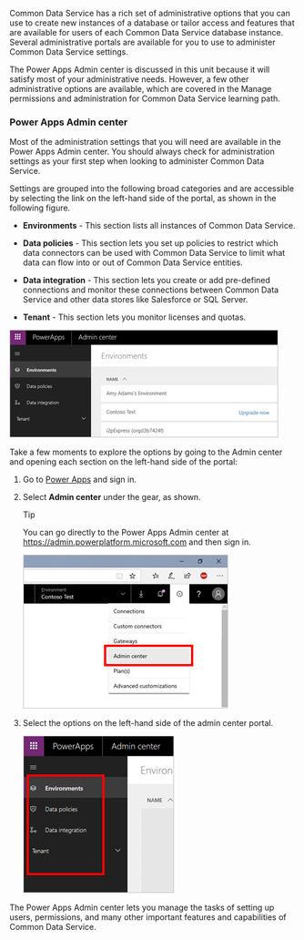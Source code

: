 Common Data Service has a rich set of administrative options that you can use
to create new instances of a database or tailor access and features
that are available for users of each Common Data Service database instance.
Several administrative portals are available for you to use to
administer Common Data Service settings. 

The Power Apps Admin center is discussed in this unit because it will satisfy most of 
your administrative needs. However, a few other administrative options are available, 
which are covered in the Manage permissions and administration for Common Data Service 
learning path. 

### Power Apps Admin center

Most of the administration settings that you will need are available in the
Power Apps Admin center. You should always check for administration
settings as your first step when looking to administer Common Data
Service.

Settings are grouped into the following broad categories and are accessible
by selecting the link on the left-hand side of the portal, as shown
in the following figure.

-   **Environments** - This section lists all instances of Common
    Data Service.

-   **Data policies** - This section lets you set up policies to restrict
    which data connectors can be used with Common Data Service to limit
    what data can flow into or out of Common Data Service entities.

-   **Data integration** - This section lets you create or add pre-defined
    connections and monitor these connections between Common Data
    Service and other data stores like Salesforce or SQL Server.

-   **Tenant** - This section lets you monitor licenses and quotas.

![Environment Listing](../media/list-environments.png)

Take a few moments to explore the options by going to the Admin center
and opening each section on the left-hand side of the portal:

1.  Go to [Power Apps](https://www.powerapps.com) and sign in.

2.  Select **Admin center** under the gear, as shown.

    > [!TIP]
    > You can go directly to the Power Apps Admin center at <https://admin.powerplatform.microsoft.com> and then sign in.

    ![Gear Menu Admin center Selection](../media/admin-center.png)   

3.  Select the options on the left-hand side of the admin center portal.

    ![Admin Menu options in Power Apps](../media/admin-menu-options.png)

The Power Apps Admin center lets you manage the tasks of setting up users, permissions, and many other important features and
capabilities of Common Data Service. 
